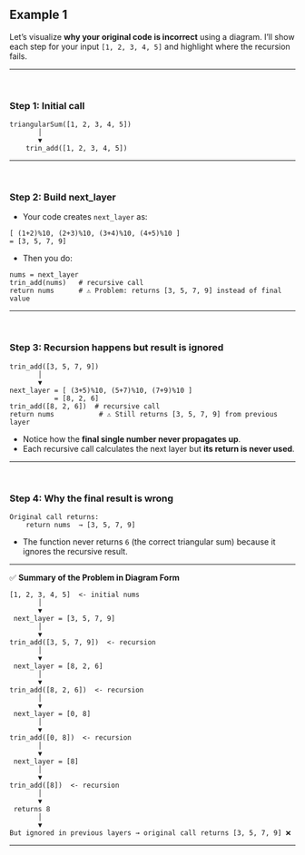 



## Example 1

Let’s visualize **why your original code is incorrect** using a diagram. I’ll show each step for your input `[1, 2, 3, 4, 5]` and highlight where the recursion fails.

---

<br>

### **Step 1: Initial call**

```
triangularSum([1, 2, 3, 4, 5])
       │
       ▼
    trin_add([1, 2, 3, 4, 5])
```

---

<br>

### **Step 2: Build next\_layer**

* Your code creates `next_layer` as:

```
[ (1+2)%10, (2+3)%10, (3+4)%10, (4+5)%10 ]
= [3, 5, 7, 9]
```

* Then you do:

```
nums = next_layer
trin_add(nums)   # recursive call
return nums      # ⚠ Problem: returns [3, 5, 7, 9] instead of final value
```

---

<br>

### **Step 3: Recursion happens but result is ignored**

```
trin_add([3, 5, 7, 9])
       │
       ▼
next_layer = [ (3+5)%10, (5+7)%10, (7+9)%10 ] 
           = [8, 2, 6]
trin_add([8, 2, 6])  # recursive call
return nums           # ⚠ Still returns [3, 5, 7, 9] from previous layer
```

* Notice how the **final single number never propagates up**.
* Each recursive call calculates the next layer but **its return is never used**.

---

<br>

### **Step 4: Why the final result is wrong**

```
Original call returns:
    return nums  → [3, 5, 7, 9]
```

* The function never returns `6` (the correct triangular sum) because it ignores the recursive result.

---

✅ **Summary of the Problem in Diagram Form**

```
[1, 2, 3, 4, 5]  <- initial nums
       │
       ▼
 next_layer = [3, 5, 7, 9] 
       │
       ▼
trin_add([3, 5, 7, 9])  <- recursion
       │
       ▼
 next_layer = [8, 2, 6]
       │
       ▼
trin_add([8, 2, 6])  <- recursion
       │
       ▼
 next_layer = [0, 8]
       │
       ▼
trin_add([0, 8])  <- recursion
       │
       ▼
 next_layer = [8]
       │
       ▼
trin_add([8])  <- recursion
       │
       ▼
 returns 8
       │
       ▼
But ignored in previous layers → original call returns [3, 5, 7, 9] ❌
```

---


